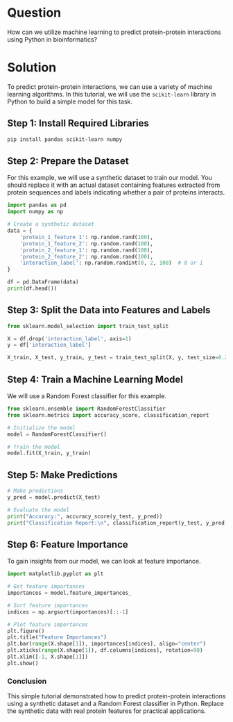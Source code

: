 # Question
How can we utilize machine learning to predict protein-protein interactions using Python in bioinformatics?

# Solution

To predict protein-protein interactions, we can use a variety of machine learning algorithms. In this tutorial, we will use the `scikit-learn` library in Python to build a simple model for this task. 

## Step 1: Install Required Libraries

```bash
pip install pandas scikit-learn numpy
```

## Step 2: Prepare the Dataset

For this example, we will use a synthetic dataset to train our model. You should replace it with an actual dataset containing features extracted from protein sequences and labels indicating whether a pair of proteins interacts.

```python
import pandas as pd
import numpy as np

# Create a synthetic dataset
data = {
    'protein_1_feature_1': np.random.rand(100),
    'protein_1_feature_2': np.random.rand(100),
    'protein_2_feature_1': np.random.rand(100),
    'protein_2_feature_2': np.random.rand(100),
    'interaction_label': np.random.randint(0, 2, 100)  # 0 or 1
}

df = pd.DataFrame(data)
print(df.head())
```

## Step 3: Split the Data into Features and Labels

```python
from sklearn.model_selection import train_test_split

X = df.drop('interaction_label', axis=1)
y = df['interaction_label']

X_train, X_test, y_train, y_test = train_test_split(X, y, test_size=0.2, random_state=42)
```

## Step 4: Train a Machine Learning Model

We will use a Random Forest classifier for this example.

```python
from sklearn.ensemble import RandomForestClassifier
from sklearn.metrics import accuracy_score, classification_report

# Initialize the model
model = RandomForestClassifier()

# Train the model
model.fit(X_train, y_train)
```

## Step 5: Make Predictions

```python
# Make predictions
y_pred = model.predict(X_test)

# Evaluate the model
print("Accuracy:", accuracy_score(y_test, y_pred))
print("Classification Report:\n", classification_report(y_test, y_pred))
```

## Step 6: Feature Importance

To gain insights from our model, we can look at feature importance.

```python
import matplotlib.pyplot as plt

# Get feature importances
importances = model.feature_importances_

# Sort feature importances
indices = np.argsort(importances)[::-1]

# Plot feature importances
plt.figure()
plt.title("Feature Importances")
plt.bar(range(X.shape[1]), importances[indices], align="center")
plt.xticks(range(X.shape[1]), df.columns[indices], rotation=90)
plt.xlim([-1, X.shape[1]])
plt.show()
```

### Conclusion
This simple tutorial demonstrated how to predict protein-protein interactions using a synthetic dataset and a Random Forest classifier in Python. Replace the synthetic data with real protein features for practical applications.